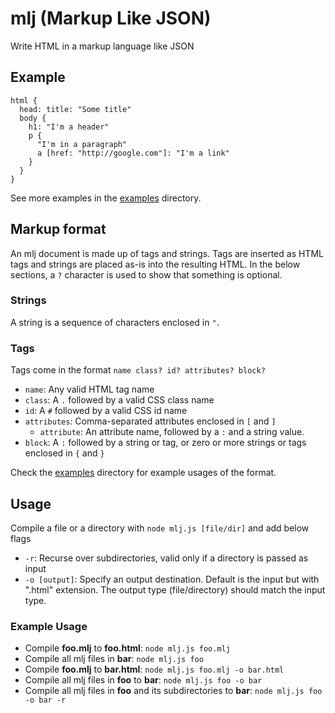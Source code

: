 # mlj (Markup Like JSON)
Write HTML in a markup language like JSON

## Example
```
html {
  head: title: "Some title"
  body {
    h1: "I'm a header"
    p {
      "I'm in a paragraph"
      a [href: "http://google.com"]: "I'm a link"
    }
  }
}
```
See more examples in the [examples](examples) directory.

## Markup format
An mlj document is made up of tags and strings. Tags are inserted as HTML tags and strings are placed as-is into the resulting HTML. In the below sections, a `?` character is used to show that something is optional.

### Strings
A string is a sequence of characters enclosed in `"`.

### Tags
Tags come in the format `name class? id? attributes? block?`
* `name`: Any valid HTML tag name
* `class`: A `.` followed by a valid CSS class name
* `id`: A `#` followed by a valid CSS id name
* `attributes`: Comma-separated attributes enclosed in `[` and `]`
  * `attribute`: An attribute name, followed by a `:` and a string value.
* `block`: A `:` followed by a string or tag, or zero or more strings or tags enclosed in `{` and `}`

Check the [examples](examples) directory for example usages of the format.

## Usage
Compile a file or a directory with `node mlj.js [file/dir]` and add below flags

* `-r`: Recurse over subdirectories, valid only if a directory is passed as input
* `-o [output]`: Specify an output destination.
Default is the input but with ".html" extension.
The output type (file/directory) should match the input type.

### Example Usage
* Compile **foo.mlj** to **foo.html**: `node mlj.js foo.mlj`
* Compile all mlj files in **bar**: `node mlj.js foo`
* Compile **foo.mlj** to **bar.html**: `node mlj.js foo.mlj -o bar.html`
* Compile all mlj files in **foo** to **bar**: `node mlj.js foo -o bar`
* Compile all mlj files in **foo** and its subdirectories to **bar**: `node mlj.js foo -o bar -r`
